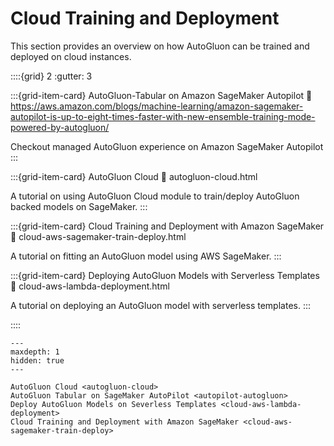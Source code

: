 # Cloud Training and Deployment

This section provides an overview on how AutoGluon can be trained and deployed on cloud instances.

::::{grid} 2
  :gutter: 3

:::{grid-item-card} AutoGluon-Tabular on Amazon SageMaker Autopilot
  :link:  https://aws.amazon.com/blogs/machine-learning/amazon-sagemaker-autopilot-is-up-to-eight-times-faster-with-new-ensemble-training-mode-powered-by-autogluon/

  Checkout managed AutoGluon experience on Amazon SageMaker Autopilot
:::

:::{grid-item-card} AutoGluon Cloud
  :link: autogluon-cloud.html

  A tutorial on using AutoGluon Cloud module to train/deploy AutoGluon backed models on SageMaker.
:::

:::{grid-item-card} Cloud Training and Deployment with Amazon SageMaker
  :link: cloud-aws-sagemaker-train-deploy.html

  A tutorial on fitting an AutoGluon model using AWS SageMaker.
:::

:::{grid-item-card} Deploying AutoGluon Models with Serverless Templates
  :link: cloud-aws-lambda-deployment.html

  A tutorial on deploying an AutoGluon model with serverless templates.
:::

::::

```{toctree}
---
maxdepth: 1
hidden: true
---

AutoGluon Cloud <autogluon-cloud>
AutoGluon Tabular on SageMaker AutoPilot <autopilot-autogluon>
Deploy AutoGluon Models on Severless Templates <cloud-aws-lambda-deployment>
Cloud Training and Deployment with Amazon SageMaker <cloud-aws-sagemaker-train-deploy>
```

